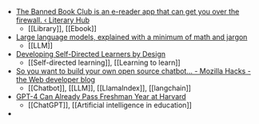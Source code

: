 - [The Banned Book Club is an e-reader app that can get you over the firewall. ‹ Literary Hub](https://lithub.com/the-banned-books-club-is-an-e-reader-app-that-can-get-you-over-the-firewall/)
	- [[Library]], [[Ebook]]
- [Large language models, explained with a minimum of math and jargon](https://www.understandingai.org/p/large-language-models-explained-with)
	- [[LLM]]
- [Developing Self-Directed Learners by Design](https://www.ascd.org/el/articles/developing-self-directed-learners-by-design)
	- [[Self-directed learning]], [[Learning to learn]]
- [So you want to build your own open source chatbot… - Mozilla Hacks - the Web developer blog](https://hacks.mozilla.org/2023/07/so-you-want-to-build-your-own-open-source-chatbot/)
	- [[Chatbot]], [[LLM]], [[LlamaIndex]], [[langchain]]
- [GPT-4 Can Already Pass Freshman Year at Harvard](https://www.chronicle.com/article/gpt-4-can-already-pass-freshman-year-at-harvard)
	- [[ChatGPT]], [[Artificial intelligence in education]]
-
